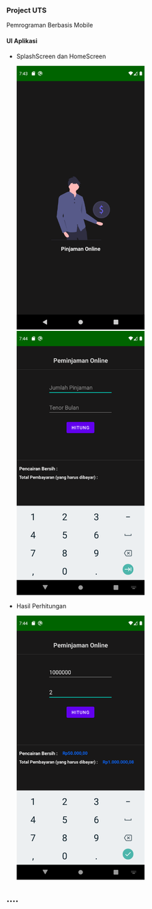 ### Project UTS
Pemrograman Berbasis Mobile

#### UI Aplikasi
- SplashScreen dan HomeScreen

    <img src="UI\splashScreen.png" width="300px"> <img src="UI\homeApp.png" width="300px">
  
- Hasil Perhitungan

    <img src="UI\hasilPerhitungan.png" width="300px">

## ....
